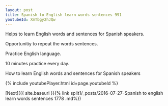 ```yaml
---
layout: post
title: Spanish to English learn words sentences 991 
youtubeId: XmTbgy2hJQw
---
```

 
 
Helps to learn English words and sentences for Spanish speakers.

Opportunitiy to repeat the words sentences. 

Practice English language. 
 
10 minutes practice every day. 
 
How to learn English words and sentences for Spanish speakers 
 
{% include youtubePlayer.html id=page.youtubeId %}
 
 
[Next]({{ site.baseurl }}{% link  split1/_posts/2016-07-27-Spanish to english learn words sentences 1778 .md%})
 
